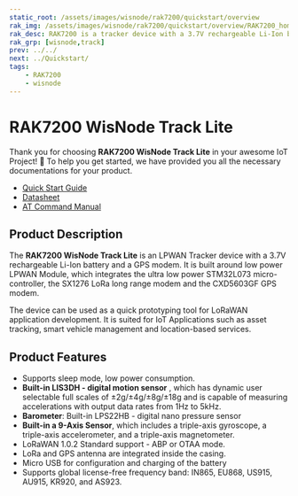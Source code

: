```yaml
---
static_root: /assets/images/wisnode/rak7200/quickstart/overview
rak_img: /assets/images/wisnode/rak7200/quickstart/overview/RAK7200_home.png
rak_desc: RAK7200 is a tracker device with a 3.7V rechargeable Li-Ion battery and a GPS modem. The LoRa and GPS antenna are integrated inside the casing. It has a built-in digital motion, barometer, and 9-axis sensor, which includes a triple-axis gyroscope, a triple-axis accelerometer, and a triple-axis magnetometer. 
rak_grp: [wisnode,track]
prev: ../../
next: ../Quickstart/
tags:
    - RAK7200
    - wisnode
---
```


# RAK7200 WisNode Track Lite

Thank you for choosing **RAK7200 WisNode Track Lite** in your awesome IoT Project! 🎉 To help you get started, we have provided you all the necessary documentations for your product.

* [Quick Start Guide](../Quickstart/)
* [Datasheet](../Datasheet/)
* [AT Command Manual](../AT-Command-Manual)

## Product Description

The **RAK7200 WisNode Track Lite** is an LPWAN Tracker device with a 3.7V rechargeable Li-Ion battery and a GPS modem. It is built around low power LPWAN Module, which integrates the ultra low power STM32L073 micro-controller, the SX1276 LoRa long range modem and the CXD5603GF GPS modem.

The device can be used as a quick prototyping tool for LoRaWAN application development. It is suited for IoT Applications such as asset tracking, smart vehicle management and location-based services.

## Product Features

- Supports sleep mode, low power consumption.
- **Built-in LIS3DH - digital motion sensor** , which has dynamic user selectable full scales of ±2g/±4g/±8g/±18g and is capable of measuring accelerations with output data rates from 1Hz to 5kHz.
- **Barometer**: Built-in LPS22HB - digital nano pressure sensor
- **Built-in a 9-Axis Sensor**, which includes a triple-axis gyroscope, a triple-axis accelerometer, and a triple-axis magnetometer.
- LoRaWAN 1.0.2 Standard support - ABP or OTAA mode.
- LoRa and GPS antenna are integrated inside the casing.
- Micro USB for configuration and charging of the battery
- Supports global license-free frequency band: IN865, EU868, US915, AU915, KR920, and AS923.

